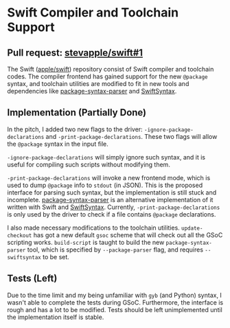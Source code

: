 # Swift Compiler and Toolchain Support

## Pull request: [stevapple/swift#1](https://github.com/stevapple/swift/pull/1)

The Swift ([apple/swift](https://github.com/apple/swift)) repository consist of Swift compiler and toolchain codes.  The compiler frontend has gained support for the new `@package` syntax, and toolchain utilities are modified to fit in new tools and dependencies like [package-syntax-parser](https://github.com/stevapple/package-syntax-parser) and [SwiftSyntax](https://github.com/apple/swift-syntax).

## Implementation (Partially Done)

In the pitch, I added two new flags to the driver: `-ignore-package-declarations` and `-print-package-declarations`. These two flags will allow the `@package` syntax in the input file.

`-ignore-package-declarations` will simply ignore such syntax, and it is useful for compiling such scripts without modifying them.

`-print-package-declarations` will invoke a new frontend mode, which is used to dump `@package` info to `stdout` (in JSON).  This is the proposed interface for parsing such syntax, but the implementation is still stuck and incomplete.  [package-syntax-parser](/package-syntax-parser) is an alternative implementation of it written with Swift and [SwiftSyntax](https://github.com/apple/swift-syntax).  Currently, `-print-package-declarations` is only used by the driver to check if a file contains `@package` declarations.

I also made necessary modifications to the toolchain utilities.  `update-checkout` has got a new default `gsoc` scheme that will check out all the GSoC scripting works.  `build-script` is taught to build the new `package-syntax-parser` tool, which is specified by `--package-parser` flag, and requires `--swiftsyntax` to be set.

## Tests (Left)

Due to the time limit and my being unfamiliar with `gyb` (and Python) syntax, I wasn't able to complete the tests during GSoC. Furthermore, the interface is rough and has a lot to be modified.  Tests should be left unimplemented until the implementation itself is stable.
